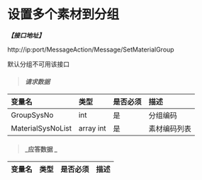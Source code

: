 # 设置多个素材到分组

_**【接口地址】**_

http://ip:port/MessageAction/Message/SetMaterialGroup

默认分组不可用该接口

> #### _请求数据_

| 变量名 | 类型 | 是否必须 | 描述 |
| :--- | :--- | :--- | :--- |
| GroupSysNo | int | 是 | 分组编码 |
| MaterialSysNoList | array int | 是 | 素材编码列表 |

> #### _应答数据 _ 

| 变量名 | 类型 | 是否必须 | 描述 |
| :--- | :--- | :--- | :--- |